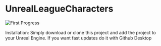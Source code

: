 # UnrealLeagueCharacters

![First Progress](https://cdn.discordapp.com/attachments/691035452341485568/692456287883100231/HighresScreenshot00004.png)

Installation:
Simply download or clone this project and add the project to your Unreal Engine.
If you want fast updates do it with Github Desktop
